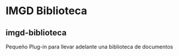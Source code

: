 # IMGD Biblioteca

## imgd-biblioteca
 Pequeño Plug-in para llevar adelante una biblioteca de documentos
